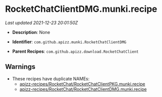# RocketChatClientDMG.munki.recipe

_Last updated 2021-12-23 20:01:50Z_

- **Description**: None

- **Identifier**: `com.github.apizz.munki.RocketChatClientDMG`

- **Parent Recipes**: `com.github.apizz.download.RocketChatClient`


## Warnings

- These recipes have duplicate NAMEs:
    - [apizz-recipes/RocketChat/RocketChatClientPKG.munki.recipe](/autopkg-dupe-tracker/apizz-recipes/RocketChat/RocketChatClientPKG.munki.recipe)
    - [apizz-recipes/RocketChat/RocketChatClientDMG.munki.recipe](/autopkg-dupe-tracker/apizz-recipes/RocketChat/RocketChatClientDMG.munki.recipe)